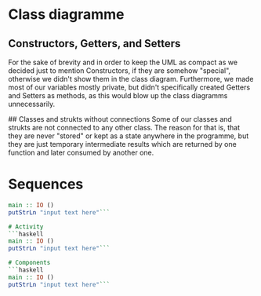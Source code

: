 # Class diagramme

## Constructors, Getters, and Setters
For the sake of brevity and in order to keep the UML as compact as we decided just to mention Constructors, if they are somehow "special", otherwise we didn't show them in the class diagram. Furthermore, we made most of our variables mostly private, but didn't specifically created Getters and Setters as methods, as this would blow up the class diagramms unnecessarily.

## Classes and strukts without connections
Some of our classes and strukts are not connected to any other class. The reason for that is, that they are never "stored" or kept as a state anywhere in the programme, but they are just temporary intermediate results which are returned by one function and later consumed by another one.

# Sequences

```haskell 
main :: IO ()
putStrLn "input text here"```

# Activity
```haskell 
main :: IO ()
putStrLn "input text here"```

# Components
```haskell 
main :: IO ()
putStrLn "input text here"```
